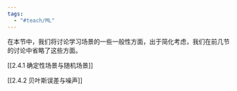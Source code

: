 ```yaml
---
tags:
  - "#teach/ML"
---
```


在本节中，我们将讨论学习场景的一些一般性方面，出于简化考虑，我们在前几节的讨论中省略了这些方面。

[[2.4.1 确定性场景与随机场景]]

[[2.4.2 贝叶斯误差与噪声]]
